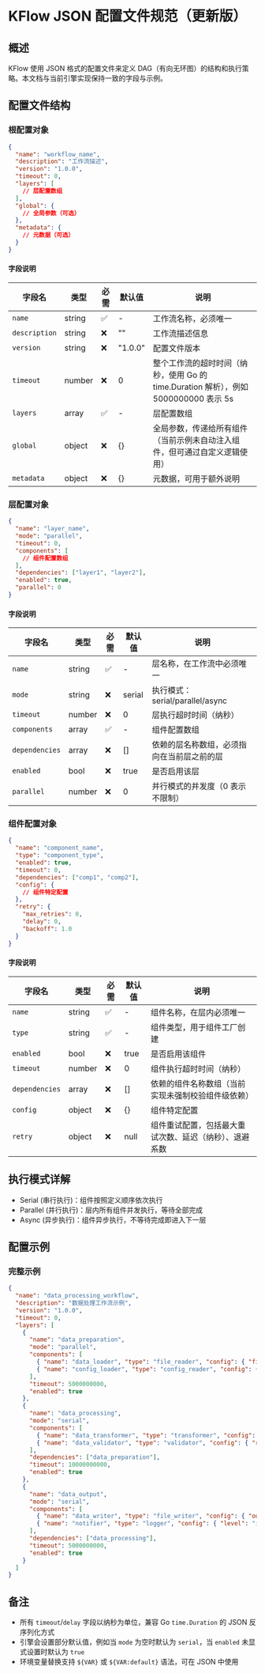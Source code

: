 # KFlow JSON 配置文件规范（更新版）

## 概述

KFlow 使用 JSON 格式的配置文件来定义 DAG（有向无环图）的结构和执行策略。本文档与当前引擎实现保持一致的字段与示例。

## 配置文件结构

### 根配置对象

```json
{
  "name": "workflow_name",
  "description": "工作流描述",
  "version": "1.0.0",
  "timeout": 0,
  "layers": [
    // 层配置数组
  ],
  "global": {
    // 全局参数（可选）
  },
  "metadata": {
    // 元数据（可选）
  }
}
```

#### 字段说明

| 字段名 | 类型 | 必需 | 默认值 | 说明 |
|--------|------|------|--------|------|
| `name` | string | ✅ | - | 工作流名称，必须唯一 |
| `description` | string | ❌ | "" | 工作流描述信息 |
| `version` | string | ❌ | "1.0.0" | 配置文件版本 |
| `timeout` | number | ❌ | 0 | 整个工作流的超时时间（纳秒，使用 Go 的 time.Duration 解析），例如 5000000000 表示 5s |
| `layers` | array | ✅ | - | 层配置数组 |
| `global` | object | ❌ | {} | 全局参数，传递给所有组件（当前示例未自动注入组件，但可通过自定义逻辑使用） |
| `metadata` | object | ❌ | {} | 元数据，可用于额外说明 |

### 层配置对象

```json
{
  "name": "layer_name",
  "mode": "parallel",
  "timeout": 0,
  "components": [
    // 组件配置数组
  ],
  "dependencies": ["layer1", "layer2"],
  "enabled": true,
  "parallel": 0
}
```

#### 字段说明

| 字段名 | 类型 | 必需 | 默认值 | 说明 |
|--------|------|------|--------|------|
| `name` | string | ✅ | - | 层名称，在工作流中必须唯一 |
| `mode` | string | ❌ | serial | 执行模式：serial/parallel/async |
| `timeout` | number | ❌ | 0 | 层执行超时时间（纳秒）|
| `components` | array | ✅ | - | 组件配置数组 |
| `dependencies` | array | ❌ | [] | 依赖的层名称数组，必须指向在当前层之前的层 |
| `enabled` | bool | ❌ | true | 是否启用该层 |
| `parallel` | number | ❌ | 0 | 并行模式的并发度（0 表示不限制） |

### 组件配置对象

```json
{
  "name": "component_name",
  "type": "component_type",
  "enabled": true,
  "timeout": 0,
  "dependencies": ["comp1", "comp2"],
  "config": {
    // 组件特定配置
  },
  "retry": {
    "max_retries": 0,
    "delay": 0,
    "backoff": 1.0
  }
}
```

#### 字段说明

| 字段名 | 类型 | 必需 | 默认值 | 说明 |
|--------|------|------|--------|------|
| `name` | string | ✅ | - | 组件名称，在层内必须唯一 |
| `type` | string | ✅ | - | 组件类型，用于组件工厂创建 |
| `enabled` | bool | ❌ | true | 是否启用该组件 |
| `timeout` | number | ❌ | 0 | 组件执行超时时间（纳秒）|
| `dependencies` | array | ❌ | [] | 依赖的组件名称数组（当前实现未强制校验组件级依赖） |
| `config` | object | ❌ | {} | 组件特定配置 |
| `retry` | object | ❌ | null | 组件重试配置，包括最大重试次数、延迟（纳秒）、退避系数 |

## 执行模式详解

- Serial (串行执行)：组件按照定义顺序依次执行
- Parallel (并行执行)：层内所有组件并发执行，等待全部完成
- Async (异步执行)：组件异步执行，不等待完成即进入下一层

## 配置示例

### 完整示例

```json
{
  "name": "data_processing_workflow",
  "description": "数据处理工作流示例",
  "version": "1.0.0",
  "timeout": 0,
  "layers": [
    {
      "name": "data_preparation",
      "mode": "parallel",
      "components": [
        { "name": "data_loader", "type": "file_reader", "config": { "file_path": "data.txt", "encoding": "utf-8" } },
        { "name": "config_loader", "type": "config_reader", "config": { "config_path": "config.yaml" } }
      ],
      "timeout": 5000000000,
      "enabled": true
    },
    {
      "name": "data_processing",
      "mode": "serial",
      "components": [
        { "name": "data_transformer", "type": "transformer", "config": { "operations": ["uppercase", "trim"] } },
        { "name": "data_validator", "type": "validator", "config": { "rules": ["not_empty", "max_length:500"] } }
      ],
      "dependencies": ["data_preparation"],
      "timeout": 10000000000,
      "enabled": true
    },
    {
      "name": "data_output",
      "mode": "serial",
      "components": [
        { "name": "data_writer", "type": "file_writer", "config": { "output_path": "output.txt", "append": false } },
        { "name": "notifier", "type": "logger", "config": { "level": "info", "message": "Data processing completed" } }
      ],
      "dependencies": ["data_processing"],
      "timeout": 5000000000,
      "enabled": true
    }
  ]
}
```

## 备注

- 所有 `timeout`/`delay` 字段以纳秒为单位，兼容 Go `time.Duration` 的 JSON 反序列化方式
- 引擎会设置部分默认值，例如当 `mode` 为空时默认为 `serial`，当 `enabled` 未显式设置时默认为 `true`
- 环境变量替换支持 `${VAR}` 或 `${VAR:default}` 语法，可在 JSON 中使用